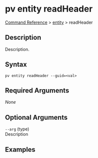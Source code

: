 # pv entity readHeader
[Command Reference](../../../README.md#command-reference) > [entity](./main.md) > readHeader

## Description
Description.

## Syntax
```
pv entity readHeader --guid=<val>
```

## Required Arguments
*None*

## Optional Arguments
`--arg` (type)  
Description

## Examples
```powershell

```